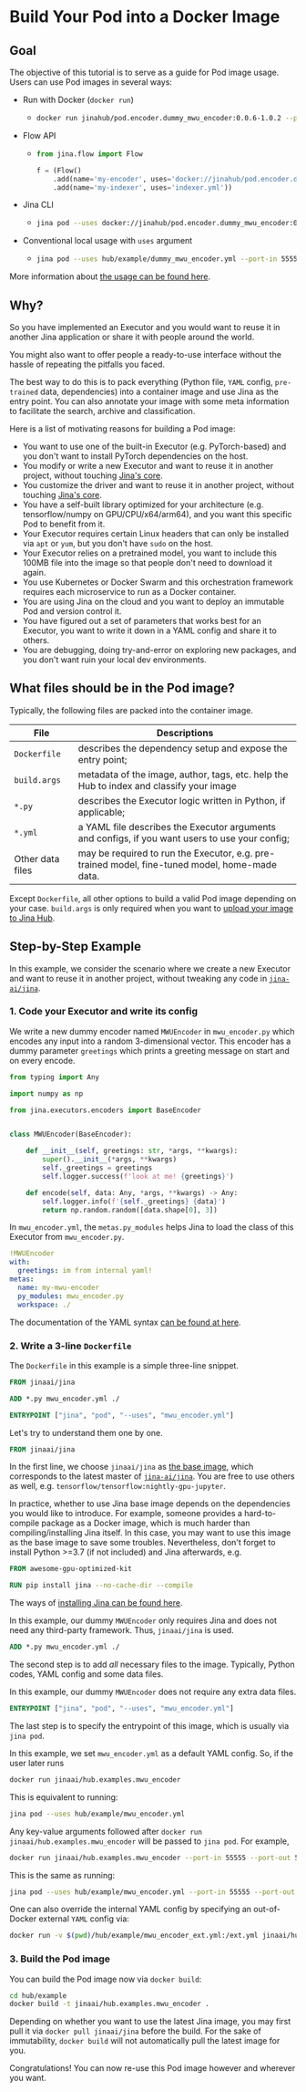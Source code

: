 # Build Your Pod into a Docker Image

## Goal
The objective of this tutorial is to serve as a guide for Pod image usage.
Users can use Pod images in several ways:

- Run with Docker (`docker run`)
  - ```bash
    docker run jinahub/pod.encoder.dummy_mwu_encoder:0.0.6-1.0.2 --port-in 55555 --port-out 55556
    ```
    
- Flow API
  - ```python
    from jina.flow import Flow

    f = (Flow()
        .add(name='my-encoder', uses='docker://jinahub/pod.encoder.dummy_mwu_encoder:0.0.6-1.0.2', port_in=55555, port_out=55556)
        .add(name='my-indexer', uses='indexer.yml'))
    ```
    
- Jina CLI
  - ```bash
    jina pod --uses docker://jinahub/pod.encoder.dummy_mwu_encoder:0.0.6-1.0.2 --port-in 55555 --port-out 55556
    ```
    
- Conventional local usage with `uses` argument
  - ```bash
    jina pod --uses hub/example/dummy_mwu_encoder.yml --port-in 55555 --port-out 55556
    ```
    
More information about [the usage can be found here](./use-your-pod.html#use-your-pod-image).


## Why?

So you have implemented an Executor and you would want to reuse it in another Jina application or share it with people around the world. 

You might also want to offer people a ready-to-use interface without the hassle of repeating the pitfalls you faced.

The best way to do this is to pack everything (Python file, `YAML` config, `pre-trained` data, dependencies) into a container image and use Jina as the entry point. You can also annotate your image with some meta information to facilitate the search, archive and classification.

Here is a list of motivating reasons for building a Pod image:

- You want to use one of the built-in Executor (e.g. PyTorch-based) and you don't want to install PyTorch dependencies on the host.
- You modify or write a new Executor and want to reuse it in another project, without touching [Jina's core](https://github.com/jina-ai/jina/).
- You customize the driver and want to reuse it in another project, without touching [Jina's core](https://github.com/jina-ai/jina/).
- You have a self-built library optimized for your architecture (e.g. tensorflow/numpy on GPU/CPU/x64/arm64), and you want this specific Pod to benefit from it.
- Your Executor requires certain Linux headers that can only be installed via `apt` or `yum`, but you don't have `sudo` on the host.
- Your Executor relies on a pretrained model, you want to include this 100MB file into the image so that people don't need to download it again.  
- You use Kubernetes or Docker Swarm and this orchestration framework requires each microservice to run as a Docker container.
- You are using Jina on the cloud and you want to deploy an immutable Pod and version control it.
- You have figured out a set of parameters that works best for an Executor, you want to write it down in a YAML config and share it to others.
- You are debugging, doing try-and-error on exploring new packages, and you don't want ruin your local dev environments. 


## What files should be in the Pod image?

Typically, the following files are packed into the container image.

| File             | Descriptions                                                                                        |
|------------------|-----------------------------------------------------------------------------------------------------|
| `Dockerfile`     | describes the dependency setup and expose the entry point;                                          |
| `build.args`     | metadata of the image, author, tags, etc. help the Hub to index and classify your image             |
| `*.py`           | describes the Executor logic written in Python, if applicable;                                      |
| `*.yml`          | a YAML file describes the Executor arguments and configs, if you want users to use your config;     |
| Other data files | may be required to run the Executor, e.g. pre-trained model, fine-tuned model, home-made data.      |

Except `Dockerfile`, all other options to build a valid Pod image depending on your case. `build.args` is only required when you want to [upload your image to Jina Hub](./publish-your-pod-image.html#publish-your-pod-image-to-jina-hub).

## Step-by-Step Example

In this example, we consider the scenario where we create a new Executor and want to reuse it in another project, without tweaking any code in [`jina-ai/jina`](https://github.com/jina-ai/jina/).


### 1. Code your Executor and write its config

We write a new dummy encoder named `MWUEncoder` in `mwu_encoder.py` which encodes any input into a random 3-dimensional vector. This encoder has a dummy parameter `greetings` which prints a greeting message on start and on every encode. 
```python
from typing import Any

import numpy as np

from jina.executors.encoders import BaseEncoder


class MWUEncoder(BaseEncoder):

    def __init__(self, greetings: str, *args, **kwargs):
        super().__init__(*args, **kwargs)
        self._greetings = greetings
        self.logger.success(f'look at me! {greetings}')

    def encode(self, data: Any, *args, **kwargs) -> Any:
        self.logger.info(f'{self._greetings} {data}')
        return np.random.random([data.shape[0], 3])
```

In `mwu_encoder.yml`, the `metas.py_modules` helps Jina to load the class of this Executor from `mwu_encoder.py`.

```yaml
!MWUEncoder
with:
  greetings: im from internal yaml!
metas:
  name: my-mwu-encoder
  py_modules: mwu_encoder.py
  workspace: ./
```

The documentation of the YAML syntax [can be found at here](../yaml/yaml.html#executor-yaml-syntax). 

### 2. Write a 3-line `Dockerfile`

The `Dockerfile` in this example is a simple three-line snippet.

```Dockerfile
FROM jinaai/jina

ADD *.py mwu_encoder.yml ./

ENTRYPOINT ["jina", "pod", "--uses", "mwu_encoder.yml"]
```

Let's try to understand them one by one.

>
```Dockerfile
FROM jinaai/jina
``` 

In the first line, we choose `jinaai/jina` as [the base image](https://docs.docker.com/glossary/#base-image), which corresponds to the latest master of [`jina-ai/jina`](https://github.com/jina-ai/jina). You are free to use others as well, e.g. `tensorflow/tensorflow:nightly-gpu-jupyter`. 

In practice, whether to use Jina base image depends on the dependencies you would like to introduce. For example, someone provides a hard-to-compile package as a Docker image, which is much harder than compiling/installing Jina itself. In this case, you may want to use this image as the base image to save some troubles. Nevertheless, don't forget to install Python >=3.7 (if not included) and Jina afterwards, e.g.

> 
```Dockerfile
FROM awesome-gpu-optimized-kit

RUN pip install jina --no-cache-dir --compile
```

The ways of [installing Jina can be found here](https://github.com/jina-ai/jina#run-without-docker).

In this example, our dummy `MWUEncoder` only requires Jina and does not need any third-party framework. Thus, `jinaai/jina` is used.

```Dockerfile
ADD *.py mwu_encoder.yml ./
```

The second step is to add *all* necessary files to the image. Typically, Python codes, YAML config and some data files.

In this example, our dummy `MWUEncoder` does not require any extra data files.

> 
```Dockerfile
ENTRYPOINT ["jina", "pod", "--uses", "mwu_encoder.yml"]
``` 

The last step is to specify the entrypoint of this image, which is usually via `jina pod`.

In this example, we set `mwu_encoder.yml` as a default YAML config. So, if the user later runs

```bash
docker run jinaai/hub.examples.mwu_encoder
```
 
This is equivalent to running:
```bash
jina pod --uses hub/example/mwu_encoder.yml
```

Any key-value arguments followed after `docker run jinaai/hub.examples.mwu_encoder` will be passed to `jina pod`. For example,

```bash
docker run jinaai/hub.examples.mwu_encoder --port-in 55555 --port-out 55556
```
 
This is the same as running:
```bash
jina pod --uses hub/example/mwu_encoder.yml --port-in 55555 --port-out 55556
```

One can also override the internal YAML config by specifying an out-of-Docker external `YAML` config via:

```bash
docker run -v $(pwd)/hub/example/mwu_encoder_ext.yml:/ext.yml jinaai/hub.examples.mwu_encoder --uses /ext.yml
```


### 3. Build the Pod image

You can build the Pod image now via `docker build`:

```bash
cd hub/example
docker build -t jinaai/hub.examples.mwu_encoder .
```

Depending on whether you want to use the latest Jina image, you may first pull it via `docker pull jinaai/jina` before the build. For the sake of immutability, `docker build` will not automatically pull the latest image for you.

Congratulations! You can now re-use this Pod image however and wherever you want.
